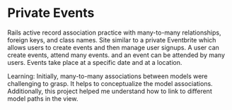 # Private Events

Rails active record association practice with many-to-many relationships, foreign keys, and class names. Site similar to a private Eventbrite which allows users to create events and then manage user signups. A user can create events, attend many events. and an event can be attended by many users. Events take place at a specific date and at a location. 

Learning: Initially, many-to-many associations between models were challenging to grasp. It helps to conceptualize the model associations. Additionally, this project helped me understand how to link to different model paths in the view. 